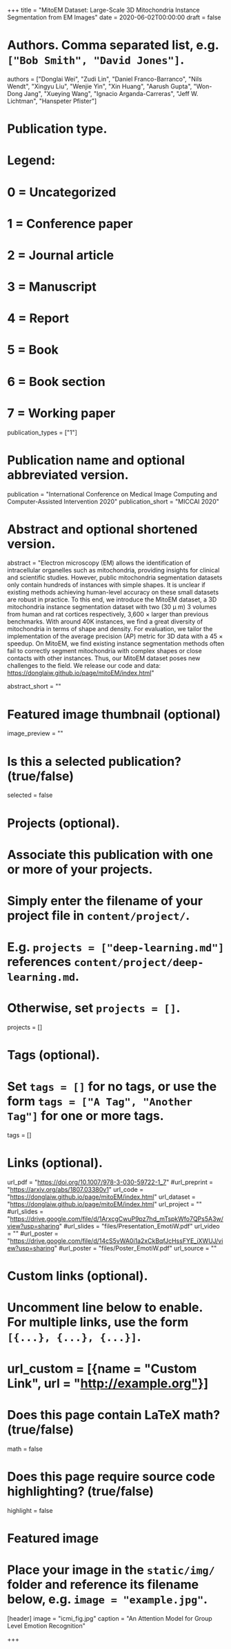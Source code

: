 +++
title = "MitoEM Dataset: Large-Scale 3D Mitochondria Instance Segmentation from EM Images"
date = 2020-06-02T00:00:00
draft = false

# Authors. Comma separated list, e.g. `["Bob Smith", "David Jones"]`.
authors = ["Donglai Wei", "Zudi Lin", "Daniel Franco-Barranco", "Nils Wendt", "Xingyu Liu", "Wenjie Yin", "Xin Huang", "Aarush Gupta", "Won-Dong Jang", "Xueying Wang", "Ignacio Arganda-Carreras", "Jeff W. Lichtman", "Hanspeter Pfister"]


# Publication type.
# Legend:
# 0 = Uncategorized
# 1 = Conference paper
# 2 = Journal article
# 3 = Manuscript
# 4 = Report
# 5 = Book
# 6 = Book section
# 7 = Working paper
publication_types = ["1"]

# Publication name and optional abbreviated version.
publication = "International Conference on Medical Image Computing and Computer-Assisted Intervention 2020"
publication_short = "MICCAI 2020"

# Abstract and optional shortened version.
abstract = "Electron microscopy (EM) allows the identification of intracellular organelles such as mitochondria, providing insights for clinical and scientific studies. However, public mitochondria segmentation datasets only contain hundreds of instances with simple shapes. It is unclear if existing methods achieving human-level accuracy on these small datasets are robust in practice. To this end, we introduce the MitoEM dataset, a 3D mitochondria instance segmentation dataset with two (30   μ m)  3  volumes from human and rat cortices respectively, 3,600  ×  larger than previous benchmarks. With around 40K instances, we find a great diversity of mitochondria in terms of shape and density. For evaluation, we tailor the implementation of the average precision (AP) metric for 3D data with a 45  ×  speedup. On MitoEM, we find existing instance segmentation methods often fail to correctly segment mitochondria with complex shapes or close contacts with other instances. Thus, our MitoEM dataset poses new challenges to the field. We release our code and data: https://donglaiw.github.io/page/mitoEM/index.html"

abstract_short = ""

# Featured image thumbnail (optional)
image_preview = ""

# Is this a selected publication? (true/false)
selected = false

# Projects (optional).
#   Associate this publication with one or more of your projects.
#   Simply enter the filename of your project file in `content/project/`.
#   E.g. `projects = ["deep-learning.md"]` references `content/project/deep-learning.md`.
#   Otherwise, set `projects = []`.
projects = []

# Tags (optional).
#   Set `tags = []` for no tags, or use the form `tags = ["A Tag", "Another Tag"]` for one or more tags.
tags = []

# Links (optional).
url_pdf = "https://doi.org/10.1007/978-3-030-59722-1_7"
#url_preprint = "https://arxiv.org/abs/1807.03380v1"
url_code = "https://donglaiw.github.io/page/mitoEM/index.html"
url_dataset = "https://donglaiw.github.io/page/mitoEM/index.html"
url_project = ""
#url_slides = "https://drive.google.com/file/d/1ArxcgCwuP9pz7hd_mTspkWfo7QPs5A3w/view?usp=sharing"
#url_slides = "files/Presentation_EmotiW.pdf"
url_video = ""
#url_poster = "https://drive.google.com/file/d/14cS5vWA0i1a2xCkBqfJcHssFYE_iXWUJ/view?usp=sharing"
#url_poster = "files/Poster_EmotiW.pdf"
url_source = ""

# Custom links (optional).
#   Uncomment line below to enable. For multiple links, use the form `[{...}, {...}, {...}]`.
# url_custom = [{name = "Custom Link", url = "http://example.org"}]

# Does this page contain LaTeX math? (true/false)
math = false

# Does this page require source code highlighting? (true/false)
highlight = false

# Featured image
# Place your image in the `static/img/` folder and reference its filename below, e.g. `image = "example.jpg"`.
[header]
image = "icmi_fig.jpg"
caption = "An Attention Model for Group Level Emotion Recognition"

+++